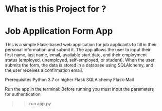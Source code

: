 # What is this Project for ?

# Job Application Form App
This is a simple  Flask-based web application for job applicants to fill in their personal information and submit it.
The app allows the user to input their first name, last name, email, available start date, and their employment status (employed, unemployed, self-employed, or student).
When the user submits the form, the data is stored in a database using SQLAlchemy, and the user receives a confirmation email.

Prerequisites
Python 3.7 or higher
Flask
SQLAlchemy
Flask-Mail

Run the app in the terminal:
Before running you must input the parameters for authentication
>>run app.py